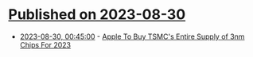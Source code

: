 # [Published on 2023-08-30](index.md)

* [2023-08-30, 00:45:00](https://apple.slashdot.org/story/23/08/29/2247230/apple-to-buy-tsmcs-entire-supply-of-3nm-chips-for-2023?utm_source=rss1.0mainlinkanon&utm_medium=feed) - [Apple To Buy TSMC's Entire Supply of 3nm Chips For 2023](https://apple.slashdot.org/story/23/08/29/2247230/apple-to-buy-tsmcs-entire-supply-of-3nm-chips-for-2023?utm_source=rss1.0mainlinkanon&utm_medium=feed)
